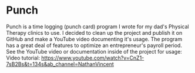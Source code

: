 # Punch
Punch is a time logging (punch card) program I wrote for my dad's Physical Therapy clinics to use. I decided to clean up the project and publish it on GitHub and make a YouTube video documenting it's usage. The program has a great deal of features to optimize an entrepreneur's payroll period. See the YouTube video or documentation inside of the project for usage: Video tutorial: https://www.youtube.com/watch?v=CnZ1-7sB2Bs&t=134s&ab_channel=NathanVincent

